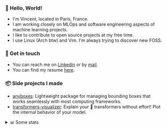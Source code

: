 ### 👋 Hello, World!

- I'm Vincent, located in Paris, France.
- I am working closely on MLOps and software engineering aspects of machine learning projects.
- I like to contribute to open source projects at my free time.
- I use Linux (Arch btw) and Vim. I'm always trying to discover new FOSS.

### 🔗 Get in touch

- You can reach me on [Linkedin](https://www.linkedin.com/in/vincent-duchauffour-3a9641155/) or by [mail](mailto:vincent.duchauffour@proton.me).
- You can find my resume [here](https://raw.githubusercontent.com/VDuchauffour/resume/main/resume.pdf).

### 📦 Side projects I made

- [anyboxes](https://github.com/VDuchauffour/anyboxes): Lightweight package for managing bounding boxes that works seamlessly with most computing frameworks.
- [transformers-visualizer](https://github.com/VDuchauffour/transformers-visualizer): Explain your 🤗 transformers without effort! Plot the internal behavior of your model. 

<details><summary>📊 Some stats</summary>  
  
<p align="center">
  <img alt="VDuchauffour's github stats" src="https://github-readme-stats.vercel.app/api?username=VDuchauffour&include_all_commits=true&show_icons=true&theme=react"/>
  <br />
  <img alt="VDuchauffour's streak stats" src="https://streak-stats.demolab.com?user=VDuchauffour&theme=react"/>
  <br />
  <img alt="VDuchauffour's language stats" src="https://github-readme-stats.vercel.app/api/top-langs/?username=VDuchauffour&count_private=true&include_all_commits=true&show_icons=true&layout=compact&theme=react"/>
  <!--   <br />
  <img alt="VDuchauffour's Wakatime stats" src="https://github-readme-stats.vercel.app/api/wakatime?username=VDuchauffour&theme=react"/> -->
</p>

#### 🧭 Wakatime stats
<!--START_SECTION:waka-->
![Code Time](http://img.shields.io/badge/Code%20Time-2%2C192%20hrs%2020%20mins-blue)

![Lines of code](https://img.shields.io/badge/From%20Hello%20World%20I%27ve%20Written-3.8%20million%20lines%20of%20code-blue)

**🐱 My GitHub Data** 

> 📦 982.7 kB Used in GitHub's Storage 
 > 
> 🏆 770 Contributions in the Year 2024
 > 
> 🚫 Not Opted to Hire
 > 
> 📜 9 Public Repositories 
 > 
> 🔑 2 Private Repositories 
 > 
**I'm an Early 🐤** 

```text
🌞 Morning                470 commits         ██░░░░░░░░░░░░░░░░░░░░░░░   07.62 % 
🌆 Daytime                3631 commits        ███████████████░░░░░░░░░░   58.83 % 
🌃 Evening                1695 commits        ███████░░░░░░░░░░░░░░░░░░   27.46 % 
🌙 Night                  376 commits         ██░░░░░░░░░░░░░░░░░░░░░░░   06.09 % 
```
📅 **I'm Most Productive on Monday** 

```text
Monday                   1432 commits        ██████░░░░░░░░░░░░░░░░░░░   23.20 % 
Tuesday                  1299 commits        █████░░░░░░░░░░░░░░░░░░░░   21.05 % 
Wednesday                952 commits         ████░░░░░░░░░░░░░░░░░░░░░   15.42 % 
Thursday                 1152 commits        █████░░░░░░░░░░░░░░░░░░░░   18.66 % 
Friday                   984 commits         ████░░░░░░░░░░░░░░░░░░░░░   15.94 % 
Saturday                 84 commits          ░░░░░░░░░░░░░░░░░░░░░░░░░   01.36 % 
Sunday                   269 commits         █░░░░░░░░░░░░░░░░░░░░░░░░   04.36 % 
```


📊 **This Week I Spent My Time On** 

```text
💬 Programming Languages: 
Python                   13 hrs 25 mins      █████████████████████░░░░   85.60 % 
Other                    1 hr 9 mins         ██░░░░░░░░░░░░░░░░░░░░░░░   07.43 % 
YAML                     31 mins             █░░░░░░░░░░░░░░░░░░░░░░░░   03.36 % 
SQL                      13 mins             ░░░░░░░░░░░░░░░░░░░░░░░░░   01.42 % 
C++                      12 mins             ░░░░░░░░░░░░░░░░░░░░░░░░░   01.31 % 
```


 Last Updated on 18/09/2024 00:47:23 UTC
<!--END_SECTION:waka-->
</details>
